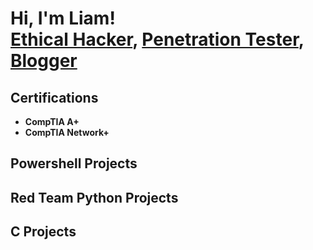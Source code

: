 <h1>Hi, I'm Liam! <br/><a href="https://github.com/liam-story">Ethical Hacker</a>, <a href="https://www.linkedin.com/in/liam-story-519017234">Penetration Tester</a>, <a href="https://www.liam-story.com/">Blogger</a>
</h1>
<h2>Certifications</h2>

- <b>CompTIA A+</b>
- <b>CompTIA Network+</b>

<h2>Powershell Projects</h2>

<h2>Red Team Python Projects</h2>

<h2>C Projects</h2>
